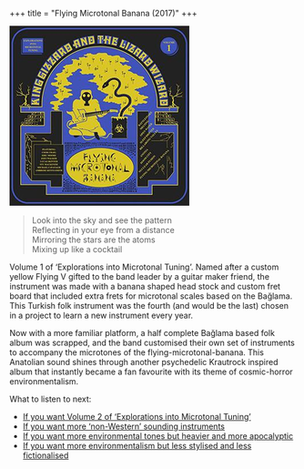 +++
title = "Flying Microtonal Banana (2017)"
+++

![album cover of Flying Microtonal Banana](./cover.jpg)

> Look into the sky and see the pattern  
> Reflecting in your eye from a distance  
> Mirroring the stars are the atoms  
> Mixing up like a cocktail

Volume 1 of ‘Explorations into Microtonal Tuning’. Named after a custom yellow Flying V gifted to the band leader by a guitar maker friend, the instrument was made with a banana shaped head stock and custom fret board that included extra frets for microtonal scales based on the Bağlama. This Turkish folk instrument was the fourth (and would be the last) chosen in a project to learn a new instrument every year.

Now with a more familiar platform, a half complete Bağlama based folk album was scrapped, and the band customised their own set of instruments to accompany the microtones of the flying-microtonal-banana. This Anatolian sound shines through another psychedelic Krautrock inspired album that instantly became a fan favourite with its theme of cosmic-horror environmentalism.

What to listen to next:

*   [If you want Volume 2 of ‘Explorations into Microtonal Tuning’](/releases/kg)
*   [If you want more ‘non-Western’ sounding instruments](/releases/float-along-fill-your-lungs)
*   [If you want more environmental tones but heavier and more apocalyptic](/releases/infest-the-rats-nest)
*   [If you want more environmentalism but less stylised and less fictionalised](/releases/fishing-for-fishies)
